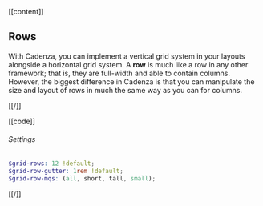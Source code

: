 [[content]]

## Rows

With Cadenza, you can implement a vertical grid system in your layouts alongside a horizontal grid system. A **row** is much like a row in any other framework; that is, they are full-width and able to contain columns. However, the biggest difference in Cadenza is that you can manipulate the size and layout of rows in much the same way as you can for columns.

[[/]]

[[code]]
###### Settings
```scss
$grid-rows: 12 !default;
$grid-row-gutter: 1rem !default;
$grid-row-mqs: (all, short, tall, small);
```
[[/]]